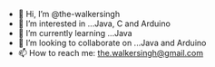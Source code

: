- 👋 Hi, I’m @the-walkersingh
- 👀 I’m interested in ...Java, C and Arduino
- 🌱 I’m currently learning ...Java
- 💞️ I’m looking to collaborate on ...Java and Arduino
- 📫 How to reach me: the.walkersingh@gmail.com

<!---
the-walkersingh/the-walkersingh is a ✨ special ✨ repository because its `README.md` (this file) appears on your GitHub profile.
You can click the Preview link to take a look at your changes.
--->
